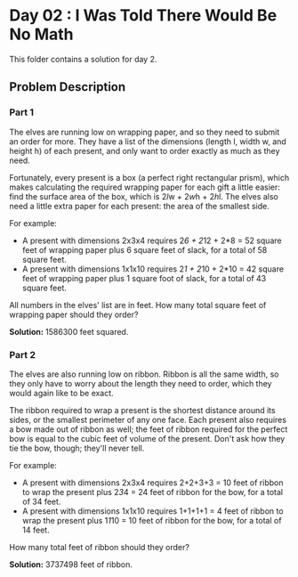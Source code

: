# Day 02 : I Was Told There Would Be No Math

This folder contains a solution for day 2.

## Problem Description

### Part 1

The elves are running low on wrapping paper, and so they need to submit an order
for more. They have a list of the dimensions (length l, width w, and height h) of
each present, and only want to order exactly as much as they need.

Fortunately, every present is a box (a perfect right rectangular prism), which
makes calculating the required wrapping paper for each gift a little easier: find
the surface area of the box, which is 2*l*w + 2*w*h + 2*h*l. The elves also need
a little extra paper for each present: the area of the smallest side.

For example:

  * A present with dimensions 2x3x4 requires 2*6 + 2*12 + 2*8 = 52 square feet of wrapping paper plus 6 square feet of slack, for a total of 58 square feet.
  * A present with dimensions 1x1x10 requires 2*1 + 2*10 + 2*10 = 42 square feet of wrapping paper plus 1 square foot of slack, for a total of 43 square feet.

All numbers in the elves' list are in feet. How many total square feet of wrapping
paper should they order?

**Solution:** 1586300 feet squared.

### Part 2

The elves are also running low on ribbon. Ribbon is all the same width, so they
only have to worry about the length they need to order, which they would again
like to be exact.

The ribbon required to wrap a present is the shortest distance around its sides,
or the smallest perimeter of any one face. Each present also requires a bow made
out of ribbon as well; the feet of ribbon required for the perfect bow is equal
to the cubic feet of volume of the present. Don't ask how they tie the bow,
though; they'll never tell.

For example:

  * A present with dimensions 2x3x4 requires 2+2+3+3 = 10 feet of ribbon to wrap the present plus 2*3*4 = 24 feet of ribbon for the bow, for a total of 34 feet.
  * A present with dimensions 1x1x10 requires 1+1+1+1 = 4 feet of ribbon to wrap the present plus 1*1*10 = 10 feet of ribbon for the bow, for a total of 14 feet.

How many total feet of ribbon should they order?

**Solution:** 3737498 feet of ribbon.
